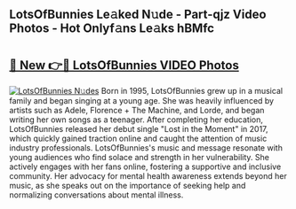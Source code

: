 ## LotsOfBunnies Le𝚊ked N𝚞de - Part-qjz Video Photos - Hot Onlyf𝚊ns Le𝚊ks hBMfc

# <h2><a href="http://ac18111.deff.icu/?id=LotsOfBunnies">🔗 New 👉🔴 LotsOfBunnies VIDEO Photos</a></h2>

[![LotsOfBunnies N𝚞des](https://i.imgur.com/rIISA9y.gif)](http://ac18111.deff.icu/?id=LotsOfBunnies)
Born in 1995, LotsOfBunnies grew up in a musical family and began singing at a young age. She was heavily influenced by artists such as Adele, Florence + The Machine, and Lorde, and began writing her own songs as a teenager. After completing her education, LotsOfBunnies released her debut single "Lost in the Moment" in 2017, which quickly gained traction online and caught the attention of music industry professionals. LotsOfBunnies's music and message resonate with young audiences who find solace and strength in her vulnerability. She actively engages with her fans online, fostering a supportive and inclusive community. Her advocacy for mental health awareness extends beyond her music, as she speaks out on the importance of seeking help and normalizing conversations about mental illness.

